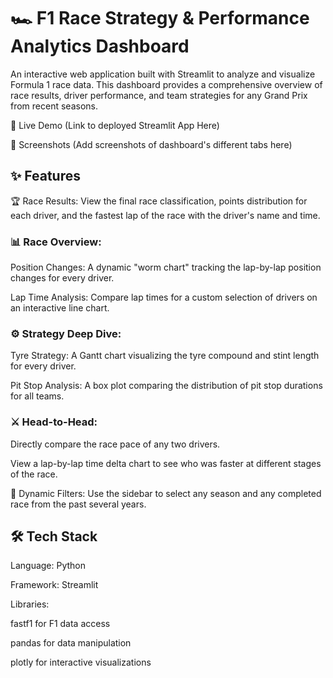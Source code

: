 # 🏎️ F1 Race Strategy & Performance Analytics Dashboard

An interactive web application built with Streamlit to analyze and visualize Formula 1 race data. This dashboard provides a comprehensive overview of race results, driver performance, and team strategies for any Grand Prix from recent seasons.

🚀 Live Demo
(Link to deployed Streamlit App Here)

📸 Screenshots
(Add screenshots of dashboard's different tabs here)

## ✨ Features

🏆 Race Results: View the final race classification, points distribution for each driver, and the fastest lap of the race with the driver's name and time.

### 📊 Race Overview:

Position Changes: A dynamic "worm chart" tracking the lap-by-lap position changes for every driver.

Lap Time Analysis: Compare lap times for a custom selection of drivers on an interactive line chart.

### ⚙️ Strategy Deep Dive:

Tyre Strategy: A Gantt chart visualizing the tyre compound and stint length for every driver.

Pit Stop Analysis: A box plot comparing the distribution of pit stop durations for all teams.

### ⚔️ Head-to-Head:

Directly compare the race pace of any two drivers.

View a lap-by-lap time delta chart to see who was faster at different stages of the race.

📅 Dynamic Filters: Use the sidebar to select any season and any completed race from the past several years.

## 🛠️ Tech Stack
Language: Python

Framework: Streamlit

Libraries:

fastf1 for F1 data access

pandas for data manipulation

plotly for interactive visualizations

